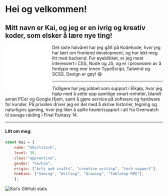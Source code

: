 <h1>Hei og velkommen!</h1>

<h2>Mitt navn er Kai, og jeg er en ivrig og kreativ koder, som elsker å lære nye ting!</h2>
<img align='left' src="svgcontainer.svg" height="150vh">
 
<p>Det siste halvåret har jeg gått på Kodehode, hvor jeg har lært om frontend development, og har lekt meg litt med backend. For øyeblikket, er jeg mest interessert i CSS, Node og JS, og er i prosessen av å fordype meg mer innen TypeScript, Tailwind og SCSS. Design er gøy! 😄</p>
<hr>
<p>Tidligere har jeg jobbet som support i Elkjøp, hvor jeg hjalp med å sette opp samtlige smart-enheter, blandt annet PCer og Google Hjem, samt å gjøre service på software og hardware for kunder. 
På privaten driver jeg en del med å skrive historier, tegning og naturligvis gaming, hvor jeg liker å spille healer/support i alt fra Overwatch til savage raiding i Final Fantasy 14.</p>
<hr>
<h4>Litt om meg:</h4>

```javascript 
const Kai = {
    name: "Shortstack",
    level: 38,
    class:"apprentice",
    gender: "he/him",
    origin: ["Arts and crafts", "creative writing", "tech support"],
    hobbies: ["Gaming", "Writing", "Drawing", "Tabletop RPG"],
    };
```

![Kai's GitHub stats](https://github-readme-stats.vercel.app/api?username=kaim-b04&show_icons=true&theme=dracula)
